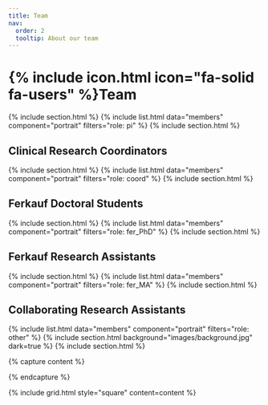 ```yaml
---
title: Team
nav:
  order: 2
  tooltip: About our team
---
```


# {% include icon.html icon="fa-solid fa-users" %}Team
{% include section.html %}
{% include list.html data="members" component="portrait" filters="role: pi" %}
{% include section.html %}

## Clinical Research Coordinators
{% include section.html %}
{% include list.html data="members" component="portrait" filters="role: coord" %}
{% include section.html %}


## Ferkauf Doctoral Students 
{% include section.html %}
{% include list.html data="members" component="portrait" filters="role: fer_PhD" %}
{% include section.html %}

## Ferkauf Research Assistants
{% include section.html %}
{% include list.html data="members" component="portrait" filters="role: fer_MA" %}
{% include section.html %}

## Collaborating Research Assistants 
{% include list.html data="members" component="portrait" filters="role: other" %}
{% include section.html background="images/background.jpg" dark=true %}
{% include section.html %}

{% capture content %}

{% endcapture %}

{% include grid.html style="square" content=content %}
